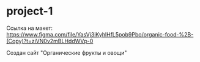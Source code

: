 # project-1

Ссылка на макет:
https://www.figma.com/file/YasVj3iKyhlHfL5pob9Pbo/organic-food-%2B-(Copy)?t=ziVN0v2mBLHddWVp-0

Создан сайт "Органические фрукты и овощи"
